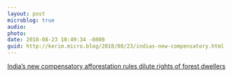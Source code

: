 ```yaml
---
layout: post
microblog: true
audio: 
photo: 
date: 2018-08-23 10:49:34 -0800
guid: http://kerim.micro.blog/2018/08/23/indias-new-compensatory.html
---
```

[India’s new compensatory afforestation rules dilute rights of forest dwellers](https://india.mongabay.com/2018/08/23/indias-new-compensatory-afforestation-rules-dilute-rights-of-forest-dwellers/)
